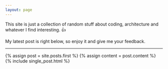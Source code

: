 ```yaml
---
layout: page
---
```


This site is just a collection of random stuff about coding, architecture and whatever I find interesting. :+1:

My latest post is right below, so enjoy it and give me your feedback.

---

{% assign post = site.posts.first %}
{% assign content = post.content %}
{% include single_post.html %}